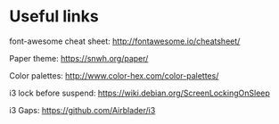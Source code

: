 # Useful links

font-awesome cheat sheet:
http://fontawesome.io/cheatsheet/

Paper theme:
https://snwh.org/paper/

Color palettes:
http://www.color-hex.com/color-palettes/

i3 lock before suspend:
https://wiki.debian.org/ScreenLockingOnSleep

i3 Gaps:
https://github.com/Airblader/i3
